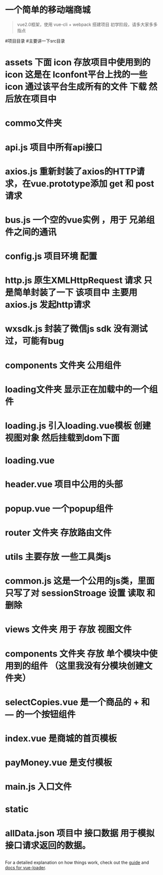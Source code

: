 # 一个简单的移动端商城

> vue2.0框架，使用 vue-cli + webpack 搭建项目 初学阶段，请多大家多多指点 

#项目目录
#主要讲一下src目录
# assets 下面 icon 存放项目中使用到的icon 这是在 Iconfont平台上找的一些icon 通过该平台生成所有的文件 下载 然后放在项目中
# commo文件夹 
#    api.js 项目中所有api接口
#    axios.js 重新封装了axios的HTTP请求，在vue.prototype添加 get 和 post 请求
#    bus.js  一个空的vue实例 ，用于 兄弟组件之间的通讯
#    config.js  项目环境 配置
#    http.js  原生XMLHttpRequest 请求 只是简单封装了一下 该项目中 主要用 axios.js 发起http请求
#    wxsdk.js 封装了微信js sdk 没有测试过，可能有bug
# components 文件夹 公用组件
#   loading文件夹 显示正在加载中的一个组件
#       loading.js   引入loading.vue模板 创建视图对象 然后挂载到dom下面
#       loading.vue
#   header.vue  项目中公用的头部
#   popup.vue  一个popup组件
# 
# router 文件夹 存放路由文件
#
# utils 主要存放 一些工具类js
#   common.js 这是一个公用的js类，里面只写了对 sessionStroage 设置 读取 和 删除
# 
# views 文件夹 用于 存放 视图文件
#    components 文件夹 存放 单个模块中使用到的组件  （这里我没有分模块创建文件夹）
#       selectCopies.vue 是一个商品的 + 和 — 的一个按钮组件 
#   index.vue  是商城的首页模板
#   payMoney.vue 是支付模板
#
# main.js  入口文件
#
# static
#   allData.json  项目中 接口数据 用于模拟接口请求返回的数据。
## 


For a detailed explanation on how things work, check out the [guide](http://vuejs-templates.github.io/webpack/) and [docs for vue-loader](http://vuejs.github.io/vue-loader).


